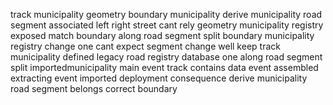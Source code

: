 track municipality geometry boundary municipality derive municipality road segment associated left right street cant rely geometry municipality registry exposed match boundary along road segment split boundary municipality registry change one cant expect segment change well keep track municipality defined legacy road registry database one along road segment split importedmunicipality main event track contains data event assembled extracting event imported deployment consequence derive municipality road segment belongs correct boundary